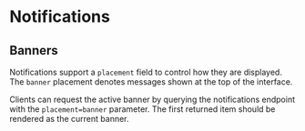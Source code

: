 # Notifications

## Banners

Notifications support a `placement` field to control how they are displayed. The `banner` placement denotes messages shown at the top of the interface.

Clients can request the active banner by querying the notifications endpoint with the `placement=banner` parameter. The first returned item should be rendered as the current banner.
